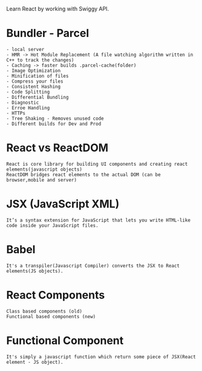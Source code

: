 Learn React by working with Swiggy API.

# Bundler - Parcel

    - local server
    - HMR -> Hot Module Replacement (A file watching algorithm written in C++ to track the changes)
    - Caching -> faster builds .parcel-cache(folder)
    - Image Optimization
    - Minification of files
    - Compress your files
    - Consistent Hashing
    - Code Splitting
    - Differential Bundling
    - Diagnostic
    - Erroe Handling
    - HTTPs
    - Tree Shaking - Removes unused code
    - Different builds for Dev and Prod

# React vs ReactDOM

    React is core library for building UI components and creating react elements(javascript objects)
    ReactDOM bridges react elements to the actual DOM (can be browser,mobile and server)

# JSX (JavaScript XML)

    It’s a syntax extension for JavaScript that lets you write HTML-like code inside your JavaScript files.

# Babel

    It's a transpiler(Javascript Compiler) converts the JSX to React elements(JS objects).

# React Components

    Class based components (old)
    Functional based components (new)

# Functional Component

    It's simply a javascript function which return some piece of JSX(React element - JS object).
